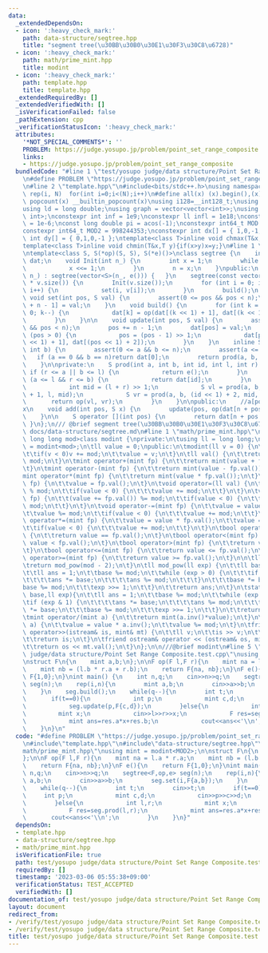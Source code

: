 ```yaml
---
data:
  _extendedDependsOn:
  - icon: ':heavy_check_mark:'
    path: data-structure/segtree.hpp
    title: "segment tree(\u30BB\u30B0\u30E1\u30F3\u30C8\u6728)"
  - icon: ':heavy_check_mark:'
    path: math/prime_mint.hpp
    title: modint
  - icon: ':heavy_check_mark:'
    path: template.hpp
    title: template.hpp
  _extendedRequiredBy: []
  _extendedVerifiedWith: []
  _isVerificationFailed: false
  _pathExtension: cpp
  _verificationStatusIcon: ':heavy_check_mark:'
  attributes:
    '*NOT_SPECIAL_COMMENTS*': ''
    PROBLEM: https://judge.yosupo.jp/problem/point_set_range_composite
    links:
    - https://judge.yosupo.jp/problem/point_set_range_composite
  bundledCode: "#line 1 \"test/yosupo judge/data structure/Point Set Range Composite.test.cpp\"\
    \n#define PROBLEM \"https://judge.yosupo.jp/problem/point_set_range_composite\"\
    \n#line 2 \"template.hpp\"\n#include<bits/stdc++.h>\nusing namespace std;\n#define\
    \ rep(i, N)  for(int i=0;i<(N);i++)\n#define all(x) (x).begin(),(x).end()\n#define\
    \ popcount(x) __builtin_popcount(x)\nusing i128=__int128_t;\nusing ll = long long;\n\
    using ld = long double;\nusing graph = vector<vector<int>>;\nusing P = pair<int,\
    \ int>;\nconstexpr int inf = 1e9;\nconstexpr ll infl = 1e18;\nconstexpr ld eps\
    \ = 1e-6;\nconst long double pi = acos(-1);\nconstexpr int64_t MOD = 1e9 + 7;\n\
    constexpr int64_t MOD2 = 998244353;\nconstexpr int dx[] = { 1,0,-1,0 };\nconstexpr\
    \ int dy[] = { 0,1,0,-1 };\ntemplate<class T>inline void chmax(T&x,T y){if(x<y)x=y;}\n\
    template<class T>inline void chmin(T&x,T y){if(x>y)x=y;}\n#line 1 \"data-structure/segtree.hpp\"\
    \ntemplate<class S, S(*op)(S, S), S(*e)()>\nclass segtree {\n    int n;\n    vector<S>\
    \ dat;\n    void Init(int n_) {\n        int x = 1;\n        while (n_ > x) {\n\
    \            x <<= 1;\n        }\n        n = x;\n    }\npublic:\n    segtree(int\
    \ n_) : segtree(vector<S>(n_, e())) {   }\n    segtree(const vector<S>& v) :dat(4\
    \ * v.size()) {\n        Init(v.size());\n        for (int i = 0; i < v.size();\
    \ i++) {\n            set(i, v[i]);\n        }\n        build();\n    }\n    inline\
    \ void set(int pos, S val) {\n        assert(0 <= pos && pos < n);\n        dat[pos\
    \ + n - 1] = val;\n    }\n    void build() {\n        for (int k = n - 2; k >=\
    \ 0; k--) {\n            dat[k] = op(dat[(k << 1) + 1], dat[(k << 1) + 2]);\n\
    \        }\n    }\n\n    void update(int pos, S val) {\n        assert(0 <= pos\
    \ && pos < n);\n        pos += n - 1;\n        dat[pos] = val;\n        while\
    \ (pos > 0) {\n            pos = (pos - 1) >> 1;\n            dat[pos] = op(dat[(pos\
    \ << 1) + 1], dat[(pos << 1) + 2]);\n        }\n    }\n    inline S prod(int a,\
    \ int b) {\n        assert(0 <= a && b <= n);\n        assert(a <= b);\n     \
    \   if (a == 0 && b == n)return dat[0];\n        return prod(a, b, 0, 0, n);\n\
    \    }\n\nprivate:\n    S prod(int a, int b, int id, int l, int r) {\n       \
    \ if (r <= a || b <= l) {\n            return e();\n        }\n        else if\
    \ (a <= l && r <= b) {\n            return dat[id];\n        }\n        else {\n\
    \            int mid = (l + r) >> 1;\n            S vl = prod(a, b, (id << 1)\
    \ + 1, l, mid);\n            S vr = prod(a, b, (id << 1) + 2, mid, r);\n     \
    \       return op(vl, vr);\n        }\n    }\n\npublic:\n    //a[pos] <- a[pos]\u30FB\
    x\n    void add(int pos, S x) {\n        update(pos, op(dat[n + pos - 1], x));\n\
    \    }\n\n    S operator [](int pos) {\n        return dat[n + pos - 1];\n   \
    \ }\n};\n/// @brief segment tree(\u30BB\u30B0\u30E1\u30F3\u30C8\u6728)\n///@docs\
    \ docs/data-structure/segtree.md\n#line 1 \"math/prime_mint.hpp\"\ntemplate<const\
    \ long long mod>class modint {\nprivate:\n\tusing ll = long long;\n\tusing mint\
    \ = modint<mod>;\n\tll value = 0;\npublic:\n\tmodint(ll v = 0) {\n\t\tv %= mod;\n\
    \t\tif(v < 0)v += mod;\n\t\tvalue = v;\n\t}\n\tll val() {\n\t\treturn value %\
    \ mod;\n\t}\n\tmint operator+(mint fp) {\n\t\treturn mint(value + fp.val());\n\
    \t}\n\tmint operator-(mint fp) {\n\t\treturn mint(value - fp.val());\n\t}\n\t\
    mint operator*(mint fp) {\n\t\treturn mint(value * fp.val());\n\t}\n\tvoid operator=(mint\
    \ fp) {\n\t\tvalue = fp.val();\n\t}\n\tvoid operator=(ll val) {\n\t\tvalue = val\
    \ % mod;\n\t\tif(value < 0) {\n\t\t\tvalue += mod;\n\t\t}\n\t}\n\tvoid operator+=(mint\
    \ fp) {\n\t\t(value += fp.val()) %= mod;\n\t\tif(value < 0) {\n\t\t\tvalue +=\
    \ mod;\n\t\t}\n\t}\n\tvoid operator-=(mint fp) {\n\t\tvalue = value - fp.val();\n\
    \t\tvalue %= mod;\n\t\tif(value < 0) {\n\t\t\tvalue += mod;\n\t\t}\n\t}\n\tvoid\
    \ operator*=(mint fp) {\n\t\tvalue = value * fp.val();\n\t\tvalue = value % mod;\n\
    \t\tif(value < 0) {\n\t\t\tvalue += mod;\n\t\t}\n\t}\n\tbool operator==(mint fp)\
    \ {\n\t\treturn value == fp.val();\n\t}\n\tbool operator<(mint fp) {\n\t\treturn\
    \ value < fp.val();\n\t}\n\tbool operator>(mint fp) {\n\t\treturn value > fp.val();\n\
    \t}\n\tbool operator<=(mint fp) {\n\t\treturn value <= fp.val();\n\t}\n\tbool\
    \ operator>=(mint fp) {\n\t\treturn value >= fp.val();\n\t}\n\n\tll inv() {\n\t\
    \treturn mod_pow(mod - 2);\n\t}\n\tll mod_pow(ll exp) {\n\t\tll base = value;\n\
    \t\tll ans = 1;\n\t\tbase %= mod;\n\t\twhile (exp > 0) {\n\t\t\tif (exp & 1) {\n\
    \t\t\t\tans *= base;\n\t\t\t\tans %= mod;\n\t\t\t}\n\t\t\tbase *= base;\n\t\t\t\
    base %= mod;\n\t\t\texp >>= 1;\n\t\t}\n\t\treturn ans;\n\t}\n\tstatic ll mod_pow(ll\
    \ base,ll exp){\n\t\tll ans = 1;\n\t\tbase %= mod;\n\t\twhile (exp > 0) {\n\t\t\
    \tif (exp & 1) {\n\t\t\t\tans *= base;\n\t\t\t\tans %= mod;\n\t\t\t}\n\t\t\tbase\
    \ *= base;\n\t\t\tbase %= mod;\n\t\t\texp >>= 1;\n\t\t}\n\t\treturn ans;\n\t}\n\
    \tmint operator/(mint a) {\n\t\treturn mint(a.inv()*value);\n\t}\n\tvoid operator/=(mint\
    \ a) {\n\t\tvalue = value * a.inv();\n\t\tvalue %= mod;\n\t}\n\tfriend istream&\
    \ operator>>(istream& is, mint& mt) {\n\t\tll v;\n\t\tis >> v;\n\t\tmt = mint(v);\n\
    \t\treturn is;\n\t}\n\tfriend ostream& operator << (ostream& os, mint& mt) {\n\
    \t\treturn os << mt.val();\n\t}\n};\n\n///@brief modint\n#line 5 \"test/yosupo\
    \ judge/data structure/Point Set Range Composite.test.cpp\"\nusing mint = modint<MOD2>;\n\
    \nstruct F\n{\n    mint a,b;\n};\n\nF op(F l,F r){\n    mint na = l.a * r.a;\n\
    \    mint nb = (l.b * r.a + r.b);\n    return F{na, nb};\n}\nF e(){\n    return\
    \ F{1,0};\n}\nint main() {\n    int n,q;\n    cin>>n>>q;\n    segtree<F,op,e>\
    \ seg(n);\n    rep(i,n){\n        mint a,b;\n        cin>>a>>b;\n        seg.set(i,F{a,b});\n\
    \    }\n    seg.build();\n    while(q--){\n        int t;\n        cin>>t;\n \
    \       if(t==0){\n            int p;\n            mint c,d;\n            cin>>p>>c>>d;\n\
    \            seg.update(p,F{c,d});\n        }else{\n            int l,r;\n   \
    \         mint x;\n            cin>>l>>r>>x;\n            F res=seg.prod(l,r);\n\
    \            mint ans=res.a*x+res.b;\n            cout<<ans<<'\\n';\n        }\n\
    \    }\n}\n"
  code: "#define PROBLEM \"https://judge.yosupo.jp/problem/point_set_range_composite\"\
    \n#include\"template.hpp\"\n#include\"data-structure/segtree.hpp\"\n#include\"\
    math/prime_mint.hpp\"\nusing mint = modint<MOD2>;\n\nstruct F\n{\n    mint a,b;\n\
    };\n\nF op(F l,F r){\n    mint na = l.a * r.a;\n    mint nb = (l.b * r.a + r.b);\n\
    \    return F{na, nb};\n}\nF e(){\n    return F{1,0};\n}\nint main() {\n    int\
    \ n,q;\n    cin>>n>>q;\n    segtree<F,op,e> seg(n);\n    rep(i,n){\n        mint\
    \ a,b;\n        cin>>a>>b;\n        seg.set(i,F{a,b});\n    }\n    seg.build();\n\
    \    while(q--){\n        int t;\n        cin>>t;\n        if(t==0){\n       \
    \     int p;\n            mint c,d;\n            cin>>p>>c>>d;\n            seg.update(p,F{c,d});\n\
    \        }else{\n            int l,r;\n            mint x;\n            cin>>l>>r>>x;\n\
    \            F res=seg.prod(l,r);\n            mint ans=res.a*x+res.b;\n     \
    \       cout<<ans<<'\\n';\n        }\n    }\n}"
  dependsOn:
  - template.hpp
  - data-structure/segtree.hpp
  - math/prime_mint.hpp
  isVerificationFile: true
  path: test/yosupo judge/data structure/Point Set Range Composite.test.cpp
  requiredBy: []
  timestamp: '2023-03-06 05:55:38+09:00'
  verificationStatus: TEST_ACCEPTED
  verifiedWith: []
documentation_of: test/yosupo judge/data structure/Point Set Range Composite.test.cpp
layout: document
redirect_from:
- /verify/test/yosupo judge/data structure/Point Set Range Composite.test.cpp
- /verify/test/yosupo judge/data structure/Point Set Range Composite.test.cpp.html
title: test/yosupo judge/data structure/Point Set Range Composite.test.cpp
---
```

